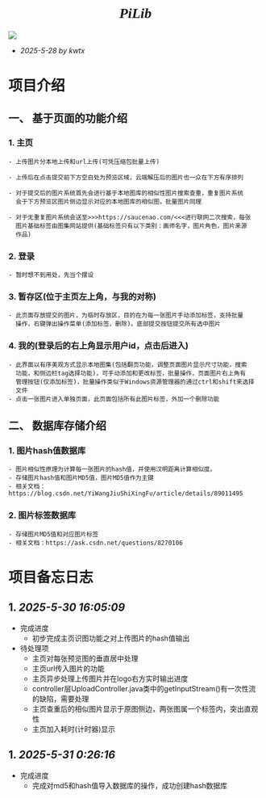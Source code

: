 # <div style="text-align: center;font-family: r">*PiLib*</div>

[![](https://img.shields.io/badge/license-MIT-blue.svg)](https://github.com/2775117504/pic_web)  
- *2025-5-28 by kwtx*
#  项目介绍
## 一、 基于页面的功能介绍
### 1. 主页
    - 上传图片分本地上传和url上传(可凭压缩包批量上传)

    - 上传后在点击提交前下方空白处为预览区域，云端解压后的图片也一众在下方有序排列

    - 对于提交后的图片系统首先会进行基于本地图库的相似性图片搜索查重，重复图片系统
      会于下方预览区图片侧边显示对应的本地图库的相似图，批量图片同理

    - 对于无重复图片系统会送至>>>https://saucenao.com/<<<进行联网二次搜索，每张
      图片基础标签由图集网站提供(基础标签只有以下类别：画师名字，图片角色，图片来源
      作品)

### 2. 登录
    - 暂时想不到用处，先当个摆设

### 3. 暂存区(位于主页左上角，与我的对称)
    - 此页面存放提交的图片，为临时存放区，目的在为每一张图片手动添加标签，支持批量
      操作，右键弹出操作菜单(添加标签，删除)。底部提交按钮提交所有选中图片

### 4. 我的(登录后的右上角显示用户id，点击后进入)
    - 此界面以有序美观方式显示本地图集(包括翻页功能，调整页面图片显示尺寸功能，搜索
      功能，和侧边栏tag选择功能)，可手动添加和更改标签，批量操作，页面图片右上角有
      管理按钮(仅添加标签)，批量操作类似于Windows资源管理器的通过ctrl和shift来选择
      文件
    - 点击一张图片进入单独页面，此页面包括所有此图片标签，外加一个删除功能

## 二、 数据库存储介绍

### 1. 图片hash值数据库 
    - 图片相似性原理为计算每一张图片的hash值，并使用汉明距离计算相似度。
    - 存储图片hash值和图片MD5值，图片MD5值作为主键
    - 相关文档：https://blog.csdn.net/YiWangJiuShiXingFu/article/details/89011495

### 2. 图片标签数据库
    - 存储图片MD5值和对应图片标签
    - 相关文档：https://ask.csdn.net/questions/8270106

#  项目备忘日志
## 1. *2025-5-30 16:05:09*
- 完成进度
  - 初步完成主页识图功能之对上传图片的hash值输出
- 待处理项
  - 主页对每张预览图的垂直居中处理
  - 主页url传入图片的功能
  - 主页异步处理上传图片并在logo右方实时输出进度
  - controller层UploadController.java类中的getInputStream()有一次性流的缺陷，需要处理
  - 主页查重后的相似图片显示于原图侧边，两张图属一个标签内，突出直观性
  - 主页加入耗时(计时器)显示
## 1. *2025-5-31 0:26:16*
- 完成进度
  - 完成对md5和hash值导入数据库的操作，成功创建hash数据库

